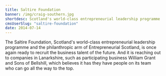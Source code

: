 ```yaml
---
title: Saltire Foundation
banner: /img/craig-southern.jpg
shortdesc: Scotland's world-class entrepreneurial leadership programme.
cmsUserSlug: "saltire-foundation"
date: 2014-07-14
---
```


The Saltire Foundation, Scotland's world-class entrepreneurial leadership programme and the philanthropic arm of Entrepreneurial Scotland, is once again ready to recruit the business talent of the future. And it is reaching out to companies in Lanarkshire, such as participating business William Grant and Sons of Bellshill, which believes it has they have people on its team who can go all the way to the top.